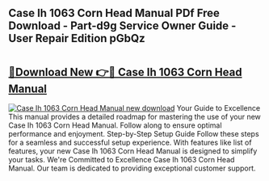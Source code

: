 ## Case Ih 1063 Corn Head Manual PDf Free Download - Part-d9g Service Owner Guide - User Repair Edition pGbQz

# <h2><a href="http://bc89240.oget.top/?id=Case+Ih+1063+Corn+Head+Manual">🔗Download New 👉🔴 Case Ih 1063 Corn Head Manual</a></h2>

[![Case Ih 1063 Corn Head Manual new download](https://i.imgur.com/5g1atiW.png)](http://bc89240.oget.top/?id=Case+Ih+1063+Corn+Head+Manual)
Your Guide to Excellence This manual provides a detailed roadmap for mastering the use of your new Case Ih 1063 Corn Head Manual. Follow along to ensure optimal performance and enjoyment. Step-by-Step Setup Guide Follow these steps for a seamless and successful setup experience. With features like list of features, your new Case Ih 1063 Corn Head Manual is designed to simplify your tasks. We're Committed to Excellence Case Ih 1063 Corn Head Manual. Our team is dedicated to providing exceptional customer support.
